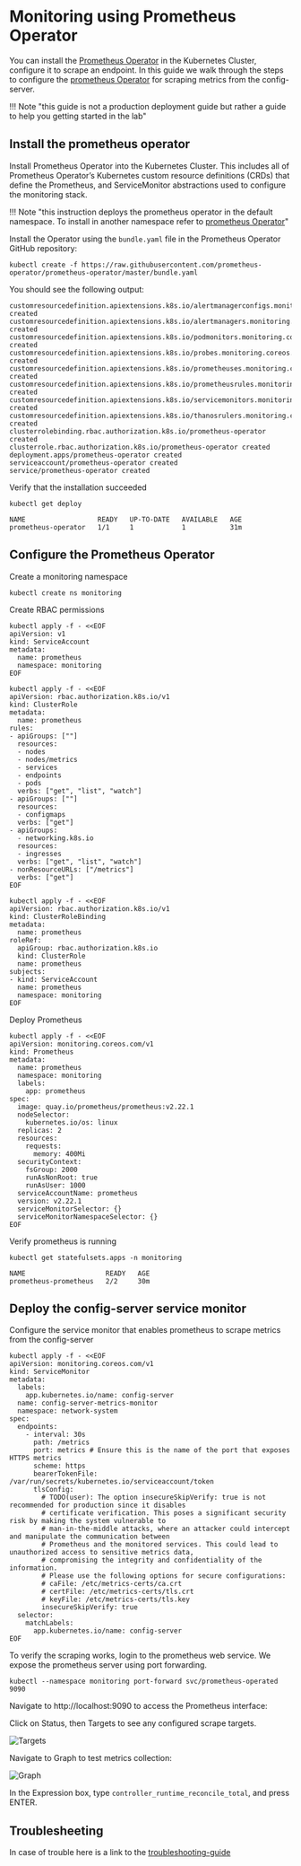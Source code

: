# Monitoring using Prometheus Operator

You can install the [Prometheus Operator][prometheus-operator] in the Kubernetes Cluster, configure it to scrape an endpoint. In this guide we walk through the steps to configure the [prometheus Operator][prometheus-operator] for scraping metrics from the config-server.

!!! Note "this guide is not a production deployment guide but rather a guide to help you getting started in the lab"

## Install the prometheus operator

Install Prometheus Operator into the Kubernetes Cluster. This includes all of Prometheus Operator’s Kubernetes custom resource definitions (CRDs) that define the Prometheus, and ServiceMonitor abstractions used to configure the monitoring stack.

!!! Note "this instruction deploys the prometheus operator in the default namespace. To install in another namespace refer to [prometheus Operator][prometheus-operator]"

Install the Operator using the `bundle.yaml` file in the Prometheus Operator GitHub repository:

```shell
kubectl create -f https://raw.githubusercontent.com/prometheus-operator/prometheus-operator/master/bundle.yaml
```

You should see the following output:

```shell
customresourcedefinition.apiextensions.k8s.io/alertmanagerconfigs.monitoring.coreos.com created
customresourcedefinition.apiextensions.k8s.io/alertmanagers.monitoring.coreos.com created
customresourcedefinition.apiextensions.k8s.io/podmonitors.monitoring.coreos.com created
customresourcedefinition.apiextensions.k8s.io/probes.monitoring.coreos.com created
customresourcedefinition.apiextensions.k8s.io/prometheuses.monitoring.coreos.com created
customresourcedefinition.apiextensions.k8s.io/prometheusrules.monitoring.coreos.com created
customresourcedefinition.apiextensions.k8s.io/servicemonitors.monitoring.coreos.com created
customresourcedefinition.apiextensions.k8s.io/thanosrulers.monitoring.coreos.com created
clusterrolebinding.rbac.authorization.k8s.io/prometheus-operator created
clusterrole.rbac.authorization.k8s.io/prometheus-operator created
deployment.apps/prometheus-operator created
serviceaccount/prometheus-operator created
service/prometheus-operator created
```

Verify that the installation succeeded

```shell
kubectl get deploy
```

```shell
NAME                  READY   UP-TO-DATE   AVAILABLE   AGE
prometheus-operator   1/1     1            1           31m
```

## Configure the Prometheus Operator

Create a monitoring namespace

```shell
kubectl create ns monitoring
```

Create RBAC permissions

```shell
kubectl apply -f - <<EOF
apiVersion: v1
kind: ServiceAccount
metadata:
  name: prometheus
  namespace: monitoring
EOF
```

```shell
kubectl apply -f - <<EOF
apiVersion: rbac.authorization.k8s.io/v1
kind: ClusterRole
metadata:
  name: prometheus
rules:
- apiGroups: [""]
  resources:
  - nodes
  - nodes/metrics
  - services
  - endpoints
  - pods
  verbs: ["get", "list", "watch"]
- apiGroups: [""]
  resources:
  - configmaps
  verbs: ["get"]
- apiGroups:
  - networking.k8s.io
  resources:
  - ingresses
  verbs: ["get", "list", "watch"]
- nonResourceURLs: ["/metrics"]
  verbs: ["get"]
EOF
```

```shell
kubectl apply -f - <<EOF
apiVersion: rbac.authorization.k8s.io/v1
kind: ClusterRoleBinding
metadata:
  name: prometheus
roleRef:
  apiGroup: rbac.authorization.k8s.io
  kind: ClusterRole
  name: prometheus
subjects:
- kind: ServiceAccount
  name: prometheus
  namespace: monitoring
EOF
```

Deploy Prometheus

```shell
kubectl apply -f - <<EOF
apiVersion: monitoring.coreos.com/v1
kind: Prometheus
metadata:
  name: prometheus
  namespace: monitoring
  labels:
    app: prometheus
spec:
  image: quay.io/prometheus/prometheus:v2.22.1
  nodeSelector:
    kubernetes.io/os: linux
  replicas: 2
  resources:
    requests:
      memory: 400Mi
  securityContext:
    fsGroup: 2000
    runAsNonRoot: true
    runAsUser: 1000
  serviceAccountName: prometheus
  version: v2.22.1
  serviceMonitorSelector: {}
  serviceMonitorNamespaceSelector: {}
EOF
```

Verify prometheus is running

```shell
kubectl get statefulsets.apps -n monitoring 
```

```shell
NAME                    READY   AGE
prometheus-prometheus   2/2     30m
```

## Deploy the config-server service monitor

Configure the service monitor that enables prometheus to scrape metrics from the config-server

```shell
kubectl apply -f - <<EOF
apiVersion: monitoring.coreos.com/v1
kind: ServiceMonitor
metadata:
  labels:
    app.kubernetes.io/name: config-server
  name: config-server-metrics-monitor
  namespace: network-system
spec:
  endpoints:
    - interval: 30s
      path: /metrics
      port: metrics # Ensure this is the name of the port that exposes HTTPS metrics
      scheme: https
      bearerTokenFile: /var/run/secrets/kubernetes.io/serviceaccount/token
      tlsConfig:
        # TODO(user): The option insecureSkipVerify: true is not recommended for production since it disables
        # certificate verification. This poses a significant security risk by making the system vulnerable to
        # man-in-the-middle attacks, where an attacker could intercept and manipulate the communication between
        # Prometheus and the monitored services. This could lead to unauthorized access to sensitive metrics data,
        # compromising the integrity and confidentiality of the information.
        # Please use the following options for secure configurations:
        # caFile: /etc/metrics-certs/ca.crt
        # certFile: /etc/metrics-certs/tls.crt
        # keyFile: /etc/metrics-certs/tls.key
        insecureSkipVerify: true
  selector:
    matchLabels:
      app.kubernetes.io/name: config-server
EOF
```

To verify the scraping works, login to the prometheus web service. We expose the prometheus server using port forwarding.

```shell
kubectl --namespace monitoring port-forward svc/prometheus-operated 9090
```

Navigate to http://localhost:9090 to access the Prometheus interface:

Click on Status, then Targets to see any configured scrape targets.

![Targets](prometheus_targets.png "Prometheus Targets")

Navigate to Graph to test metrics collection:

![Graph](prometheus_graph.png "Prometheus Graph")

In the Expression box, type `controller_runtime_reconcile_total`, and press ENTER.

## Troublesheeting

In case of trouble here is a link to the [troubleshooting-guide][troubleshooting-guide]

[prometheus-operator]: https://github.com/prometheus-operator/prometheus-operator
[troubleshooting-guide]: https://github.com/prometheus-operator/prometheus-operator/blob/main/Documentation/troubleshooting.md